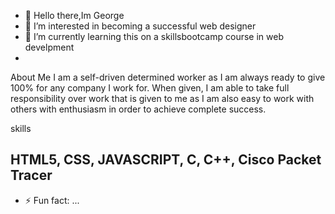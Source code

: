 - 👋 Hello there,Im George 
- 👀 I’m interested in becoming a successful web designer
- 🌱 I’m currently learning this on a skillsbootcamp course in web develpment
- 
About Me
I am a self-driven determined worker as I am always ready to give 100% for any company I work for. When given, I am able to take full responsibility over work that is given to me as I am also easy to work with others with enthusiasm in order to achieve complete success. 

  skills

  HTML5, CSS, JAVASCRIPT, C, C++, Cisco Packet Tracer
- 
- ⚡ Fun fact: ...

<!---
gscoker/gscoker is a ✨ special ✨ repository because its `README.md` (this file) appears on your GitHub profile.
You can click the Preview link to take a look at your changes.
--->
